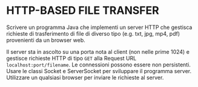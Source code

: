 # HTTP-BASED FILE TRANSFER

Scrivere un programma Java che implementi un server HTTP che gestisca richieste di trasferimento di file di
diverso tipo (e.g. txt, jpg, mp4, pdf) provenienti da un browser web.

Il server sta in ascolto su una porta nota al client (non nelle prime 1024) e gestisce richieste HTTP di tipo
`GET` alla Request URL `localhost:port/filename`. Le connessioni possono essere non persistenti. Usare le
classi Socket e ServerSocket per sviluppare il programma server. Utilizzare un qualsiasi browser per inviare
le richieste al server.